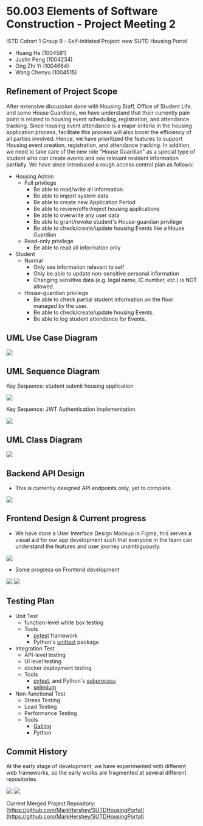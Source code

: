 # 50.003 Elements of Software Construction - Project Meeting 2

ISTD Cohort 1 Group 9 - Self-initiated Project: new SUTD Housing Portal

-   Huang He (1004561)
-   Justin Peng (1004234)
-   Ong Zhi Yi (1004664)
-   Wang Chenyu (1004515)

## Refinement of Project Scope

After extensive discussion done with Housing Staff, Office of Student Life, and some House Guardians, we have understand that their currently pain point is related to housing event scheduling, registration, and attendance tracking. Since housing event attendance is a major criteria in the housing application process, facilitate this process will also boost the efficiency of all parties involved. Hence, we have prioritized the features to support Housing event creation, registration, and attendance tracking. In addition, we need to take care of the new role "House Guardian" as a special type of student who can create events and see relevant resident information partially. We have since introduced a rough access control plan as follows:

-   Housing Admin
    -   Full privilege
        -   Be able to read/write all information
        -   Be able to import system data
        -   Be able to create new Application Period
        -   Be able to review/offer/reject housing applications
        -   Be able to overwrite any user data
        -   Be able to grant/revoke student's House-guardian privilege
        -   Be able to check/create/update housing Events like a House Guardian
    -   Read-only privilege
        -   Be able to read all information only
-   Student
    -   Normal
        -   Only see information relevant to self
        -   Only be able to update non-sensitive personal information
        -   Changing sensitive data (e.g. legal name, IC number, etc.) is NOT allowed.
    -   House-guardian privilege
        -   Be able to check partial student information on the floor managed by the user.
        -   Be able to check/create/update housing Events.
        -   Be able to log student attendance for Events.

## UML Use Case Diagram

![](UMLdiagrams/usecase_diagram.png)

## UML Sequence Diagram

Key Sequence: student submit housing application

![](UMLdiagrams/sequence_diagram_application.png)

Key Sequence: JWT Authentication implementation

![](UMLdiagrams/sequence_diagram_authentication.png)

## UML Class Diagram

![](UMLdiagrams/class_diagram.png)

## Backend API Design

-   This is currently designed API endpoints only, yet to complete.

![](imgs/api_design.png)

## Frontend Design & Current progress

-   We have done a User Interface Design Mockup in Figma, this serves a visual aid for our app development such that everyone in the team can understand the features and user journey unambiguously.

![](imgs/figma.png)

-   Some progress on Frontend development

![](imgs/fe1.jpg)
![](imgs/fe2.jpg)

## Testing Plan

-   Unit Test
    -   function-level white box testing
    -   Tools
        -   [pytest](https://docs.pytest.org/en/stable/) framework
        -   Python's [unittest](https://docs.python.org/3/library/unittest.html) package
-   Integration Test
    -   API-level testing
    -   UI level testing
    -   docker deployment testing
    -   Tools
        -   [pytest](https://docs.pytest.org/en/stable/), and Python's [subprocess](https://docs.python.org/3/library/subprocess.html)
        -   [selenium](https://selenium-python.readthedocs.io/)
-   Non-functional Test
    -   Stress Testing
    -   Load Testing
    -   Performance Testing
    -   Tools
        -   [Gatling](https://gatling.io/)
        -   Python

## Commit History

At the early stage of development, we have experimented with different web frameworks, so the early works are fragmented at several different repositories.

![](imgs/commits0.jpg)
![](imgs/commits1.png)

Current Merged Project Repository: [https://github.com/MarkHershey/SUTDHousingPortal](https://github.com/MarkHershey/SUTDHousingPortal)
